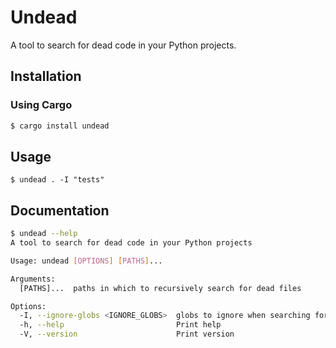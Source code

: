 # Undead

A tool to search for dead code in your Python projects.

## Installation
### Using Cargo
```bash
$ cargo install undead
```

## Usage
```
$ undead . -I "tests"
```

## Documentation
```bash
$ undead --help
A tool to search for dead code in your Python projects

Usage: undead [OPTIONS] [PATHS]...

Arguments:
  [PATHS]...  paths in which to recursively search for dead files

Options:
  -I, --ignore-globs <IGNORE_GLOBS>  globs to ignore when searching for dead files
  -h, --help                         Print help
  -V, --version                      Print version

```
